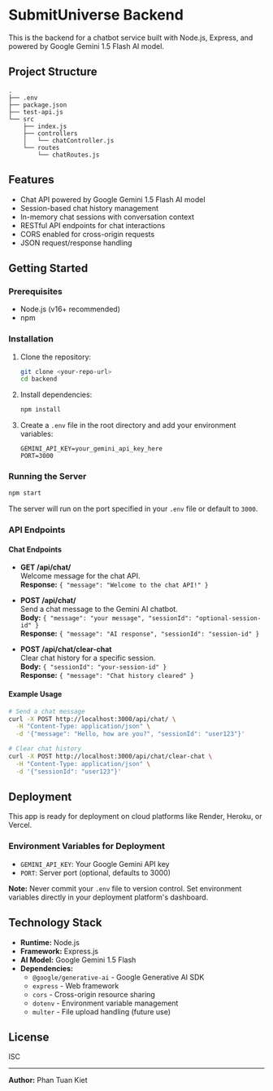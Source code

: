 # SubmitUniverse Backend

This is the backend for a chatbot service built with Node.js, Express, and powered by Google Gemini 1.5 Flash AI model.

## Project Structure

```
.
├── .env
├── package.json
├── test-api.js
└── src
    ├── index.js
    ├── controllers
    │   └── chatController.js
    └── routes
        └── chatRoutes.js
```

## Features

- Chat API powered by Google Gemini 1.5 Flash AI model
- Session-based chat history management
- In-memory chat sessions with conversation context
- RESTful API endpoints for chat interactions
- CORS enabled for cross-origin requests
- JSON request/response handling

## Getting Started

### Prerequisites

- Node.js (v16+ recommended)
- npm

### Installation

1. Clone the repository:

   ```sh
   git clone <your-repo-url>
   cd backend
   ```

2. Install dependencies:

   ```sh
   npm install
   ```

3. Create a `.env` file in the root directory and add your environment variables:

   ```env
   GEMINI_API_KEY=your_gemini_api_key_here
   PORT=3000
   ```

### Running the Server

```sh
npm start
```

The server will run on the port specified in your `.env` file or default to `3000`.

### API Endpoints

#### Chat Endpoints

- **GET /api/chat/**  
  Welcome message for the chat API.  
  **Response:** `{ "message": "Welcome to the chat API!" }`

- **POST /api/chat/**  
  Send a chat message to the Gemini AI chatbot.  
  **Body:** `{ "message": "your message", "sessionId": "optional-session-id" }`  
  **Response:** `{ "message": "AI response", "sessionId": "session-id" }`

- **POST /api/chat/clear-chat**  
  Clear chat history for a specific session.  
  **Body:** `{ "sessionId": "your-session-id" }`  
  **Response:** `{ "message": "Chat history cleared" }`

#### Example Usage

```bash
# Send a chat message
curl -X POST http://localhost:3000/api/chat/ \
  -H "Content-Type: application/json" \
  -d '{"message": "Hello, how are you?", "sessionId": "user123"}'

# Clear chat history
curl -X POST http://localhost:3000/api/chat/clear-chat \
  -H "Content-Type: application/json" \
  -d '{"sessionId": "user123"}'
```

## Deployment

This app is ready for deployment on cloud platforms like Render, Heroku, or Vercel.

### Environment Variables for Deployment

- `GEMINI_API_KEY`: Your Google Gemini API key
- `PORT`: Server port (optional, defaults to 3000)

**Note:** Never commit your `.env` file to version control. Set environment variables directly in your deployment platform's dashboard.

## Technology Stack

- **Runtime:** Node.js
- **Framework:** Express.js
- **AI Model:** Google Gemini 1.5 Flash
- **Dependencies:**
  - `@google/generative-ai` - Google Generative AI SDK
  - `express` - Web framework
  - `cors` - Cross-origin resource sharing
  - `dotenv` - Environment variable management
  - `multer` - File upload handling (future use)

## License

ISC

---

**Author:**
Phan Tuan Kiet
